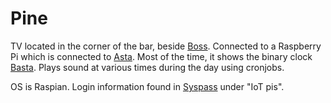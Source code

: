 # Pine

TV located in the corner of the bar, beside [Boss](./Boss.md). Connected to a Raspberry Pi which is connected to [Asta](./../../Services/Asta.md). Most of the time, it shows the binary clock [Basta](https://github.com/stagrim/basta). Plays sound at various times during the day using cronjobs.

OS is Raspian. Login information found in [Syspass](https://cpu.dsek.se./../../Services/Syspass.md) under "IoT pis".